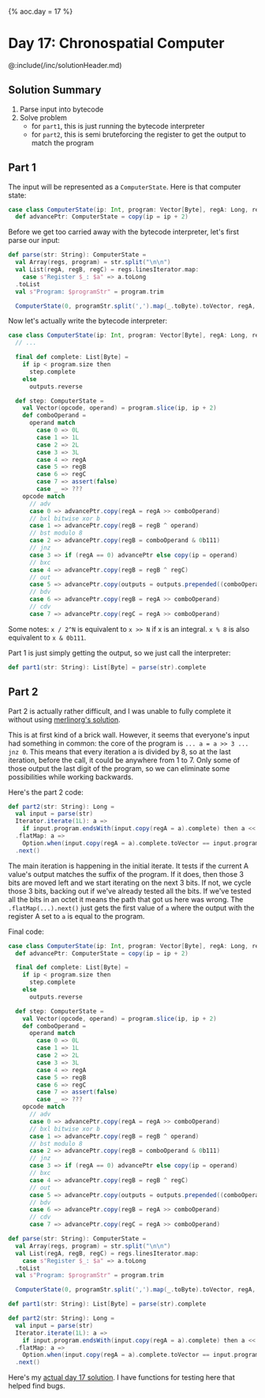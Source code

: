 {%
aoc.day = 17
%}

# Day 17: Chronospatial Computer

@:include(/inc/solutionHeader.md)

## Solution Summary

1. Parse input into bytecode
2. Solve problem
    * for `part1`, this is just running the bytecode interpreter
    * for `part2`, this is semi bruteforcing the register to get the output to match the program

## Part 1

The input will be represented as a `ComputerState`. Here is that computer state:

```scala
case class ComputerState(ip: Int, program: Vector[Byte], regA: Long, regB: Long, regC: Long, outputs: List[Byte]):
  def advancePtr: ComputerState = copy(ip = ip + 2)
```

Before we get too carried away with the bytecode interpreter, let's first parse our input:

```scala
def parse(str: String): ComputerState =
  val Array(regs, program) = str.split("\n\n")
  val List(regA, regB, regC) = regs.linesIterator.map:
    case s"Register $_: $a" => a.toLong
  .toList
  val s"Program: $programStr" = program.trim

  ComputerState(0, programStr.split(',').map(_.toByte).toVector, regA, regB, regC, List())
```

Now let's actually write the bytecode interpreter:

```scala
case class ComputerState(ip: Int, program: Vector[Byte], regA: Long, regB: Long, regC: Long, outputs: List[Byte]):
  // ...

  final def complete: List[Byte] =
    if ip < program.size then
      step.complete
    else
      outputs.reverse

  def step: ComputerState =
    val Vector(opcode, operand) = program.slice(ip, ip + 2)
    def comboOperand =
      operand match
        case 0 => 0L
        case 1 => 1L
        case 2 => 2L
        case 3 => 3L
        case 4 => regA
        case 5 => regB
        case 6 => regC
        case 7 => assert(false)
        case _ => ???
    opcode match
      // adv
      case 0 => advancePtr.copy(regA = regA >> comboOperand)
      // bxl bitwise xor b
      case 1 => advancePtr.copy(regB = regB ^ operand)
      // bst modulo 8
      case 2 => advancePtr.copy(regB = comboOperand & 0b111)
      // jnz
      case 3 => if (regA == 0) advancePtr else copy(ip = operand)
      // bxc
      case 4 => advancePtr.copy(regB = regB ^ regC)
      // out
      case 5 => advancePtr.copy(outputs = outputs.prepended((comboOperand & 0b111).toByte))
      // bdv
      case 6 => advancePtr.copy(regB = regA >> comboOperand)
      // cdv
      case 7 => advancePtr.copy(regC = regA >> comboOperand)
```

Some notes: `x / 2^N` is equivalent to `x >> N` if x is an integral. `x % 8` is also equivalent to `x & 0b111`.

Part 1 is just simply getting the output, so we just call the interpreter:

```scala
def part1(str: String): List[Byte] = parse(str).complete
```

## Part 2

Part 2 is actually rather difficult, and I was unable to fully complete it without using 
[merlinorg's solution](https://github.com/merlinorg/aoc2024/blob/main/src/main/scala/Day17.scala). 

This is at first kind of a brick wall. However, it seems that everyone's input had something in common: the core of 
the program is `... a = a >> 3 ... jnz 0`. This means that every iteration a is divided by 8, so at the last iteration, before the call, it could be
anywhere from 1 to 7. Only some of those output the last digit of the program, so we can eliminate some possibilities while working backwards.

Here's the part 2 code:
```scala
def part2(str: String): Long = 
  val input = parse(str)
  Iterator.iterate(1L): a =>
    if input.program.endsWith(input.copy(regA = a).complete) then a << 3 else if a % 8 < 7 then a + 1 else (a >> 3) + 1
  .flatMap: a =>
    Option.when(input.copy(regA = a).complete.toVector == input.program)(a)
  .next()
```

The main iteration is happening in the initial iterate. It tests if the current A value's output matches the suffix of the program.
If it does, then those 3 bits are moved left and we start iterating on the next 3 bits. If not, we cycle those 3 bits, backing out if we've already
tested all the bits. If we've tested all the bits in an octet it means the path that got us here was wrong. The `.flatMap(...).next()` just gets
the first value of `a` where the output with the register A set to `a` is equal to the program.

Final code:
```scala
case class ComputerState(ip: Int, program: Vector[Byte], regA: Long, regB: Long, regC: Long, outputs: List[Byte]):
  def advancePtr: ComputerState = copy(ip = ip + 2)

  final def complete: List[Byte] =
    if ip < program.size then
      step.complete
    else
      outputs.reverse

  def step: ComputerState =
    val Vector(opcode, operand) = program.slice(ip, ip + 2)
    def comboOperand =
      operand match
        case 0 => 0L
        case 1 => 1L
        case 2 => 2L
        case 3 => 3L
        case 4 => regA
        case 5 => regB
        case 6 => regC
        case 7 => assert(false)
        case _ => ???
    opcode match
      // adv
      case 0 => advancePtr.copy(regA = regA >> comboOperand)
      // bxl bitwise xor b
      case 1 => advancePtr.copy(regB = regB ^ operand)
      // bst modulo 8
      case 2 => advancePtr.copy(regB = comboOperand & 0b111)
      // jnz
      case 3 => if (regA == 0) advancePtr else copy(ip = operand)
      // bxc
      case 4 => advancePtr.copy(regB = regB ^ regC)
      // out
      case 5 => advancePtr.copy(outputs = outputs.prepended((comboOperand & 0b111).toByte))
      // bdv
      case 6 => advancePtr.copy(regB = regA >> comboOperand)
      // cdv
      case 7 => advancePtr.copy(regC = regA >> comboOperand)

def parse(str: String): ComputerState =
  val Array(regs, program) = str.split("\n\n")
  val List(regA, regB, regC) = regs.linesIterator.map:
    case s"Register $_: $a" => a.toLong
  .toList
  val s"Program: $programStr" = program.trim

  ComputerState(0, programStr.split(',').map(_.toByte).toVector, regA, regB, regC, List())

def part1(str: String): List[Byte] = parse(str).complete

def part2(str: String): Long = 
  val input = parse(str)
  Iterator.iterate(1L): a =>
    if input.program.endsWith(input.copy(regA = a).complete) then a << 3 else if a % 8 < 7 then a + 1 else (a >> 3) + 1
  .flatMap: a =>
    Option.when(input.copy(regA = a).complete.toVector == input.program)(a)
  .next()
```

Here's my [actual day 17 solution](https://github.com/TheDrawingCoder-Gamer/adventofcode2024/tree/e163baeaedcd90732b5e19f578a2faadeb1ef872/src/main/scala/Day17.scala). 
I have functions for testing here that helped find bugs.
